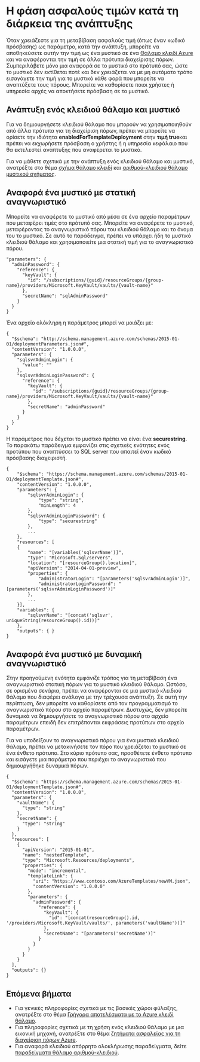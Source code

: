 <properties
   pageTitle="Μυστικό θάλαμο πλήκτρο με το πρότυπο διαχείρισης πόρων | Microsoft Azure"
   description="Δείχνει πώς μπορείτε να μεταβιβάσετε έναν μυστικό από ένα πλήκτρο θάλαμο ως παράμετρο, κατά την ανάπτυξη."
   services="azure-resource-manager,key-vault"
   documentationCenter="na"
   authors="tfitzmac"
   manager="timlt"
   editor="tysonn"/>

<tags
   ms.service="azure-resource-manager"
   ms.devlang="na"
   ms.topic="article"
   ms.tgt_pltfrm="na"
   ms.workload="na"
   ms.date="06/23/2016"
   ms.author="tomfitz"/>

# <a name="pass-secure-values-during-deployment"></a>Η φάση ασφαλούς τιμών κατά τη διάρκεια της ανάπτυξης

Όταν χρειάζεστε για τη μεταβίβαση ασφαλούς τιμή (όπως έναν κωδικό πρόσβασης) ως παράμετρο, κατά την ανάπτυξη, μπορείτε να αποθηκεύσετε αυτήν την τιμή ως ένα μυστικό σε ένα [Θάλαμο κλειδί Azure](./key-vault/key-vault-whatis.md) και να αναφέρονται την τιμή σε άλλα πρότυπα διαχείρισης πόρων. Συμπεριλάβετε μόνο μια αναφορά σε το μυστικό στο πρότυπό σας, ώστε το μυστικό δεν εκτίθεται ποτέ και δεν χρειάζεται να με μη αυτόματο τρόπο εισαγάγετε την τιμή για το μυστικό κάθε φορά που μπορείτε να αναπτύξετε τους πόρους. Μπορείτε να καθορίσετε ποιοι χρήστες ή υπηρεσία αρχές να αποκτήσετε πρόσβαση σε το μυστικό.  

## <a name="deploy-a-key-vault-and-secret"></a>Ανάπτυξη ενός κλειδιού θάλαμο και μυστικό

Για να δημιουργήσετε κλειδιού θάλαμο που μπορούν να χρησιμοποιηθούν από άλλα πρότυπα για τη διαχείριση πόρων, πρέπει να μπορείτε να ορίσετε την ιδιότητα **enabledForTemplateDeployment** στην **τιμή true**και πρέπει να εκχωρήσετε πρόσβαση ο χρήστης ή η υπηρεσία κεφάλαιο που θα εκτελεστεί ανάπτυξης που αναφέρεται το μυστικό.

Για να μάθετε σχετικά με την ανάπτυξη ενός κλειδιού θάλαμο και μυστικό, ανατρέξτε στο θέμα [σχήμα θάλαμο κλειδί](resource-manager-template-keyvault.md) και [αριθμού-κλειδιού θάλαμο μυστικού σχήματος](resource-manager-template-keyvault-secret.md).

## <a name="reference-a-secret-with-static-id"></a>Αναφορά ένα μυστικό με στατική αναγνωριστικό

Μπορείτε να αναφέρετε το μυστικό από μέσα σε ένα αρχείο παραμέτρων που μεταφέρει τιμές στο πρότυπό σας. Μπορείτε να αναφέρετε το μυστικό, μεταφέροντας το αναγνωριστικό πόρου του κλειδιού θάλαμο και το όνομα του το μυστικό. Σε αυτό το παράδειγμα, πρέπει να υπάρχει ήδη το μυστικό κλειδιού θάλαμο και χρησιμοποιείτε μια στατική τιμή για το αναγνωριστικό πόρου.

    "parameters": {
      "adminPassword": {
        "reference": {
          "keyVault": {
            "id": "/subscriptions/{guid}/resourceGroups/{group-name}/providers/Microsoft.KeyVault/vaults/{vault-name}"
          }, 
          "secretName": "sqlAdminPassword" 
        } 
      }
    }

Ένα αρχείο ολόκληρη η παράμετρος μπορεί να μοιάζει με:

    {
      "$schema": "http://schema.management.azure.com/schemas/2015-01-01/deploymentParameters.json#",
      "contentVersion": "1.0.0.0",
      "parameters": {
        "sqlsvrAdminLogin": {
          "value": ""
        },
        "sqlsvrAdminLoginPassword": {
          "reference": {
            "keyVault": {
              "id": "/subscriptions/{guid}/resourceGroups/{group-name}/providers/Microsoft.KeyVault/vaults/{vault-name}"
            },
            "secretName": "adminPassword"
          }
        }
      }
    }

Η παράμετρος που δέχεται το μυστικό πρέπει να είναι ένα **securestring**. Το παρακάτω παράδειγμα εμφανίζει στις σχετικές ενότητες ενός προτύπου που αναπτύσσει το SQL server που απαιτεί έναν κωδικό πρόσβασης διαχειριστή.

    {
        "$schema": "https://schema.management.azure.com/schemas/2015-01-01/deploymentTemplate.json#",
        "contentVersion": "1.0.0.0",
        "parameters": {
            "sqlsvrAdminLogin": {
                "type": "string",
                "minLength": 4
            },
            "sqlsvrAdminLoginPassword": {
                "type": "securestring"
            },
            ...
        },
        "resources": [
        {
            "name": "[variables('sqlsvrName')]",
            "type": "Microsoft.Sql/servers",
            "location": "[resourceGroup().location]",
            "apiVersion": "2014-04-01-preview",
            "properties": {
                "administratorLogin": "[parameters('sqlsvrAdminLogin')]",
                "administratorLoginPassword": "[parameters('sqlsvrAdminLoginPassword')]"
            },
            ...
        }],
        "variables": {
            "sqlsvrName": "[concat('sqlsvr', uniqueString(resourceGroup().id))]"
        },
        "outputs": { }
    }

## <a name="reference-a-secret-with-dynamic-id"></a>Αναφορά ένα μυστικό με δυναμική αναγνωριστικό

Στην προηγούμενη ενότητα εμφάνιζε τρόπος για τη μεταβίβαση ένα αναγνωριστικό στατική πόρων για το μυστικό κλειδιού θάλαμο. Ωστόσο, σε ορισμένα σενάρια, πρέπει να αναφέρονται σε μια μυστικό κλειδιού θάλαμο που διαφέρει ανάλογα με την τρέχουσα ανάπτυξη. Σε αυτή την περίπτωση, δεν μπορείτε να καθορίσετε από τον προγραμματισμό το αναγνωριστικό πόρου στο αρχείο παραμέτρων. Δυστυχώς, δεν μπορείτε δυναμικά να δημιουργήσετε το αναγνωριστικό πόρου στο αρχείο παραμέτρων επειδή δεν επιτρέπονται εκφράσεις προτύπων στο αρχείο παραμέτρων.

Για να υποδείξουν το αναγνωριστικό πόρου για ένα μυστικό κλειδιού θάλαμο, πρέπει να μετακινήσετε τον πόρο που χρειάζεται το μυστικό σε ένα ένθετο πρότυπο. Στο κύριο πρότυπο σας, προσθέτετε ένθετο πρότυπο και εισάγετε μια παράμετρο που περιέχει το αναγνωριστικό που δημιουργήθηκε δυναμικά πόρων.

    {
      "$schema": "https://schema.management.azure.com/schemas/2015-01-01/deploymentTemplate.json#",
      "contentVersion": "1.0.0.0",
      "parameters": {
        "vaultName": {
          "type": "string"
        },
        "secretName": {
          "type": "string"
        }
      },
      "resources": [
        {
          "apiVersion": "2015-01-01",
          "name": "nestedTemplate",
          "type": "Microsoft.Resources/deployments",
          "properties": {
            "mode": "incremental",
            "templateLink": {
              "uri": "https://www.contoso.com/AzureTemplates/newVM.json",
              "contentVersion": "1.0.0.0"
            },
            "parameters": {
              "adminPassword": {
                "reference": {
                  "keyVault": {
                    "id": "[concat(resourceGroup().id, '/providers/Microsoft.KeyVault/vaults/', parameters('vaultName'))]"
                  },
                  "secretName": "[parameters('secretName')]"
                }
              }
            }
          }
        }
      ],
      "outputs": {}
    }


## <a name="next-steps"></a>Επόμενα βήματα

- Για γενικές πληροφορίες σχετικά με τις βασικές χώροι φύλαξης, ανατρέξτε στο θέμα [Γρήγορα αποτελέσματα με το Azure κλειδί θάλαμο](./key-vault/key-vault-get-started.md).
- Για πληροφορίες σχετικά με τη χρήση ενός κλειδιού θάλαμο με μια εικονική μηχανή, ανατρέξτε στο θέμα [ζητήματα ασφαλείας για τη διαχείριση πόρων Azure](best-practices-resource-manager-security.md).
- Για αναφορά κλειδιού απόρρητο ολοκλήρωσης παραδείγματα, δείτε [παραδείγματα θάλαμο αριθμού-κλειδιού](https://github.com/rjmax/ArmExamples/tree/master/keyvaultexamples).

